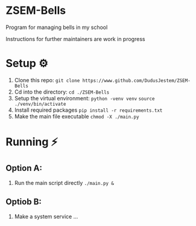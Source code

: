 # ZSEM-Bells
Program for managing bells in my school

Instructions for further maintainers are work in progress

# Setup ⚙️
1. Clone this repo:
```git clone https://www.github.com/DudusJestem/ZSEM-Bells```
2. Cd into the directory:
```cd ./ZSEM-Bells```
3. Setup the virtual environment:
```python -venv venv```
```source ./venv/bin/activate```
4. Install required packages
```pip install -r requirements.txt```
5. Make the main file executable 
```chmod -X ./main.py```

# Running ⚡
## Option A:
1. Run the main script directly
```./main.py &```
## Optiob B:
1. Make a system service
... 